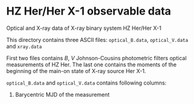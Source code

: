 # HZ Her/Her X-1 observable data
Optical and X-ray data of X-ray binary system HZ Her/Her X-1

This directory contains three ASCII files: ```optical_B.data```, ```optical_V.data``` and ```xray.data```

First two files contains *B*, *V* Johnson-Cousins photometric filters optical measurements of HZ Her. 
The last one contains the moments of the beginning of the main-on state of X-ray source Her X-1.

```optical_B.data``` and ```optical_V.data``` contains following columns:
1. Barycentric MJD of the measurement

